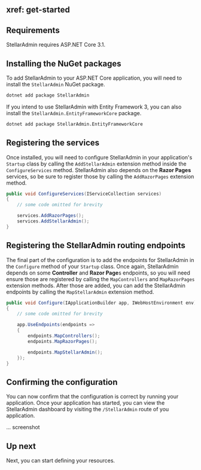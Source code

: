 xref: get-started
---

## Requirements

StellarAdmin requires ASP.NET Core 3.1.

## Installing the NuGet packages

To add StellarAdmin to your ASP.NET Core application, you will need to install the `StellarAdmin` NuGet package.

```bash
dotnet add package StellarAdmin
```

If you intend to use StellarAdmin with Entity Framework 3, you can also install the `StellarAdmin.EntityFrameworkCore` package.

```bash
dotnet add package StellarAdmin.EntityFrameworkCore
```

## Registering the services

Once installed, you will need to configure StellarAdmin in your application's `Startup` class by calling the `AddStellarAdmin` extension method inside the `ConfigureServices` method. StellarAdmin also depends on the **Razor Pages** services, so be sure to register those by calling the `AddRazorPages` extension method.

```cs
public void ConfigureServices(IServiceCollection services)
{
    // some code omitted for brevity

    services.AddRazorPages();
    services.AddStellarAdmin();
}
```

## Registering the StellarAdmin routing endpoints

The final part of the configuration is to add the endpoints for StellarAdmin in the `Configure` method of your `Startup` class. Once again, StellarAdmin depends on some **Controller** and **Razor Page**s endpoints, so you will need ensure those are registered by calling the `MapControllers` and `MapRazorPages` extension methods. After those are added, you can add the StellarAdmin endpoints by calling the `MapStellarAdmin` extension method.

```cs
public void Configure(IApplicationBuilder app, IWebHostEnvironment env)
{
    // some code omitted for brevity

    app.UseEndpoints(endpoints =>
    {
        endpoints.MapControllers();
        endpoints.MapRazorPages();

        endpoints.MapStellarAdmin();
    });
}
```

## Confirming the configuration

You can now confirm that the configuration is correct by running your application. Once your application has started, you can view the StellarAdmin dashboard by visiting the `/StellarAdmin` route of you application.

... screenshot

## Up next

Next, you can start defining your resources.
